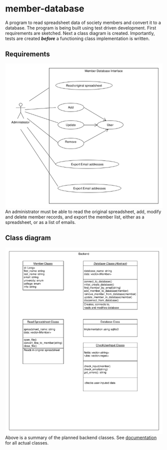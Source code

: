 # member-database
A program to read spreadsheet data of society members and convert it to a database. The program is being built using test driven development. First requirements are sketched. Next a class diagram is created. Importantly, tests are created ***before*** a functioning class implementation is written. 

## Requirements
![Behavioural diagram](assets/images/requirements.png)
An administrator must be able to read the original spreadsheet, add, modify and delete member records, and export the member list, either as a spreadsheet, or as a list of emails.

## Class diagram
![Class diagram](assets/images/classes.png) 
Above is a summary of the planned backend classes. See [documentation](documentation/latex/refman.pdf) for all actual classes.
